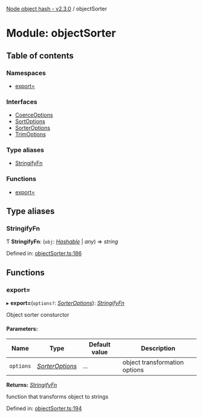 [Node object hash - v2.3.0](../README.md) / objectSorter

# Module: objectSorter

## Table of contents

### Namespaces

- [export&#x3D;](objectsorter.export_.md)

### Interfaces

- [CoerceOptions](../interfaces/objectsorter.coerceoptions.md)
- [SortOptions](../interfaces/objectsorter.sortoptions.md)
- [SorterOptions](../interfaces/objectsorter.sorteroptions.md)
- [TrimOptions](../interfaces/objectsorter.trimoptions.md)

### Type aliases

- [StringifyFn](objectsorter.md#stringifyfn)

### Functions

- [export&#x3D;](objectsorter.md#export=)

## Type aliases

### StringifyFn

Ƭ **StringifyFn**: (`obj`: [_Hashable_](../interfaces/hasher.export_.hashable.md) | _any_) => _string_

Defined in: [objectSorter.ts:186](https://github.com/SkeLLLa/node-object-hash/blob/0fc56f0/src/objectSorter.ts#L186)

## Functions

### export&#x3D;

▸ **export=**(`options?`: [_SorterOptions_](../interfaces/objectsorter.export_.sorteroptions.md)): [_StringifyFn_](objectsorter.export_.md#stringifyfn)

Object sorter consturctor

#### Parameters:

| Name      | Type                                                                   | Default value | Description                   |
| --------- | ---------------------------------------------------------------------- | ------------- | ----------------------------- |
| `options` | [_SorterOptions_](../interfaces/objectsorter.export_.sorteroptions.md) | ...           | object transformation options |

**Returns:** [_StringifyFn_](objectsorter.export_.md#stringifyfn)

function that transforms object to strings

Defined in: [objectSorter.ts:194](https://github.com/SkeLLLa/node-object-hash/blob/0fc56f0/src/objectSorter.ts#L194)
